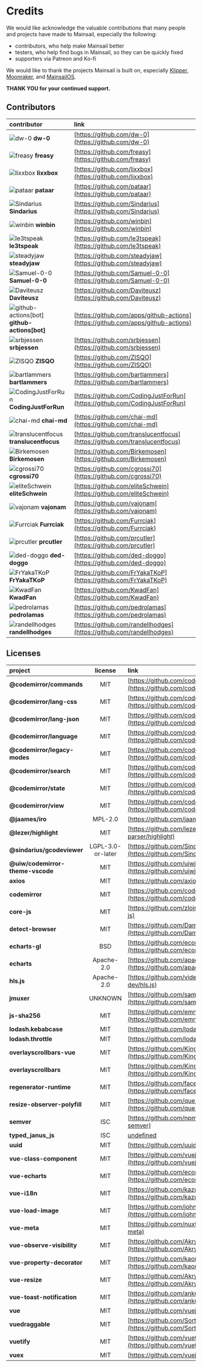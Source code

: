 # Credits

We would like acknowledge the valuable contributions that many people and projects have made to Mainsail, especially the following:

* contributors, who help make Mainsail better
* testers, who help find bugs in Mainsail, so they can be quickly fixed
* supporters via Patreon and Ko-fi

We would like to thank the projects Mainsail is built on, especially [Klipper](https://github.com/KevinOConnor/klipper), [Moonraker](https://github.com/Arksine/moonraker), and [MainsailOS](https://github.com/mainsail-crew/MainsailOS/).

**THANK YOU for your continued support.**

## Contributors

| contributor | link |
|:--------|:-----|
|<img src="https://avatars.githubusercontent.com/u/31533186?v=4" alt="dw-0" data-size="line"> **dw-0**|[https://github.com/dw-0](https://github.com/dw-0)|
|<img src="https://avatars.githubusercontent.com/u/5220632?v=4" alt="freasy" data-size="line"> **freasy**|[https://github.com/freasy](https://github.com/freasy)|
|<img src="https://avatars.githubusercontent.com/u/5130466?v=4" alt="lixxbox" data-size="line"> **lixxbox**|[https://github.com/lixxbox](https://github.com/lixxbox)|
|<img src="https://avatars.githubusercontent.com/u/3403851?v=4" alt="pataar" data-size="line"> **pataar**|[https://github.com/pataar](https://github.com/pataar)|
|<img src="https://avatars.githubusercontent.com/u/12520045?v=4" alt="Sindarius" data-size="line"> **Sindarius**|[https://github.com/Sindarius](https://github.com/Sindarius)|
|<img src="https://avatars.githubusercontent.com/u/9819264?v=4" alt="winbin" data-size="line"> **winbin**|[https://github.com/winbin](https://github.com/winbin)|
|<img src="https://avatars.githubusercontent.com/u/21110785?v=4" alt="le3tspeak" data-size="line"> **le3tspeak**|[https://github.com/le3tspeak](https://github.com/le3tspeak)|
|<img src="https://avatars.githubusercontent.com/u/36079537?v=4" alt="steadyjaw" data-size="line"> **steadyjaw**|[https://github.com/steadyjaw](https://github.com/steadyjaw)|
|<img src="https://avatars.githubusercontent.com/u/23371663?v=4" alt="Samuel-0-0" data-size="line"> **Samuel-0-0**|[https://github.com/Samuel-0-0](https://github.com/Samuel-0-0)|
|<img src="https://avatars.githubusercontent.com/u/11527277?v=4" alt="Daviteusz" data-size="line"> **Daviteusz**|[https://github.com/Daviteusz](https://github.com/Daviteusz)|
|<img src="https://avatars.githubusercontent.com/in/15368?v=4" alt="github-actions[bot]" data-size="line"> **github-actions[bot]**|[https://github.com/apps/github-actions](https://github.com/apps/github-actions)|
|<img src="https://avatars.githubusercontent.com/u/92088582?v=4" alt="srbjessen" data-size="line"> **srbjessen**|[https://github.com/srbjessen](https://github.com/srbjessen)|
|<img src="https://avatars.githubusercontent.com/u/50421769?v=4" alt="ZISQO" data-size="line"> **ZISQO**|[https://github.com/ZISQO](https://github.com/ZISQO)|
|<img src="https://avatars.githubusercontent.com/u/12411803?v=4" alt="bartlammers" data-size="line"> **bartlammers**|[https://github.com/bartlammers](https://github.com/bartlammers)|
|<img src="https://avatars.githubusercontent.com/u/71041835?v=4" alt="CodingJustForRun" data-size="line"> **CodingJustForRun**|[https://github.com/CodingJustForRun](https://github.com/CodingJustForRun)|
|<img src="https://avatars.githubusercontent.com/u/48555545?v=4" alt="chai-md" data-size="line"> **chai-md**|[https://github.com/chai-md](https://github.com/chai-md)|
|<img src="https://avatars.githubusercontent.com/u/26986716?v=4" alt="translucentfocus" data-size="line"> **translucentfocus**|[https://github.com/translucentfocus](https://github.com/translucentfocus)|
|<img src="https://avatars.githubusercontent.com/u/12812702?v=4" alt="Birkemosen" data-size="line"> **Birkemosen**|[https://github.com/Birkemosen](https://github.com/Birkemosen)|
|<img src="https://avatars.githubusercontent.com/u/88626902?v=4" alt="cgrossi70" data-size="line"> **cgrossi70**|[https://github.com/cgrossi70](https://github.com/cgrossi70)|
|<img src="https://avatars.githubusercontent.com/u/39838619?v=4" alt="eliteSchwein" data-size="line"> **eliteSchwein**|[https://github.com/eliteSchwein](https://github.com/eliteSchwein)|
|<img src="https://avatars.githubusercontent.com/u/152501?v=4" alt="vajonam" data-size="line"> **vajonam**|[https://github.com/vajonam](https://github.com/vajonam)|
|<img src="https://avatars.githubusercontent.com/u/98190291?v=4" alt="Furrciak" data-size="line"> **Furrciak**|[https://github.com/Furrciak](https://github.com/Furrciak)|
|<img src="https://avatars.githubusercontent.com/u/67276?v=4" alt="prcutler" data-size="line"> **prcutler**|[https://github.com/prcutler](https://github.com/prcutler)|
|<img src="https://avatars.githubusercontent.com/u/19880109?v=4" alt="ded-doggo" data-size="line"> **ded-doggo**|[https://github.com/ded-doggo](https://github.com/ded-doggo)|
|<img src="https://avatars.githubusercontent.com/u/10913183?v=4" alt="FrYakaTKoP" data-size="line"> **FrYakaTKoP**|[https://github.com/FrYakaTKoP](https://github.com/FrYakaTKoP)|
|<img src="https://avatars.githubusercontent.com/u/43513802?v=4" alt="KwadFan" data-size="line"> **KwadFan**|[https://github.com/KwadFan](https://github.com/KwadFan)|
|<img src="https://avatars.githubusercontent.com/u/85504?v=4" alt="pedrolamas" data-size="line"> **pedrolamas**|[https://github.com/pedrolamas](https://github.com/pedrolamas)|
|<img src="https://avatars.githubusercontent.com/u/7727467?v=4" alt="randellhodges" data-size="line"> **randellhodges**|[https://github.com/randellhodges](https://github.com/randellhodges)|


## Licenses

| project | license | link |
|:--------|:-------:|:-----|
| **@codemirror/commands** | MIT | [https://github.com/codemirror/commands](https://github.com/codemirror/commands) |
| **@codemirror/lang-css** | MIT | [https://github.com/codemirror/lang-css](https://github.com/codemirror/lang-css) |
| **@codemirror/lang-json** | MIT | [https://github.com/codemirror/lang-json](https://github.com/codemirror/lang-json) |
| **@codemirror/language** | MIT | [https://github.com/codemirror/language](https://github.com/codemirror/language) |
| **@codemirror/legacy-modes** | MIT | [https://github.com/codemirror/legacy-modes](https://github.com/codemirror/legacy-modes) |
| **@codemirror/search** | MIT | [https://github.com/codemirror/search](https://github.com/codemirror/search) |
| **@codemirror/state** | MIT | [https://github.com/codemirror/state](https://github.com/codemirror/state) |
| **@codemirror/view** | MIT | [https://github.com/codemirror/view](https://github.com/codemirror/view) |
| **@jaames/iro** | MPL-2.0 | [https://github.com/jaames/iro.js](https://github.com/jaames/iro.js) |
| **@lezer/highlight** | MIT | [https://github.com/lezer-parser/highlight](https://github.com/lezer-parser/highlight) |
| **@sindarius/gcodeviewer** | LGPL-3.0-or-later | [https://github.com/Sindarius/npm_gcodeviewer](https://github.com/Sindarius/npm_gcodeviewer) |
| **@uiw/codemirror-theme-vscode** | MIT | [https://github.com/uiwjs/react-codemirror](https://github.com/uiwjs/react-codemirror) |
| **axios** | MIT | [https://github.com/axios/axios](https://github.com/axios/axios) |
| **codemirror** | MIT | [https://github.com/codemirror/basic-setup](https://github.com/codemirror/basic-setup) |
| **core-js** | MIT | [https://github.com/zloirock/core-js](https://github.com/zloirock/core-js) |
| **detect-browser** | MIT | [https://github.com/DamonOehlman/detect-browser](https://github.com/DamonOehlman/detect-browser) |
| **echarts-gl** | BSD | [https://github.com/ecomfe/echarts-gl](https://github.com/ecomfe/echarts-gl) |
| **echarts** | Apache-2.0 | [https://github.com/apache/echarts](https://github.com/apache/echarts) |
| **hls.js** | Apache-2.0 | [https://github.com/video-dev/hls.js](https://github.com/video-dev/hls.js) |
| **jmuxer** | UNKNOWN | [https://github.com/samirkumardas/jmuxer](https://github.com/samirkumardas/jmuxer) |
| **js-sha256** | MIT | [https://github.com/emn178/js-sha256](https://github.com/emn178/js-sha256) |
| **lodash.kebabcase** | MIT | [https://github.com/lodash/lodash](https://github.com/lodash/lodash) |
| **lodash.throttle** | MIT | [https://github.com/lodash/lodash](https://github.com/lodash/lodash) |
| **overlayscrollbars-vue** | MIT | [https://github.com/KingSora/OverlayScrollbars](https://github.com/KingSora/OverlayScrollbars) |
| **overlayscrollbars** | MIT | [https://github.com/KingSora/OverlayScrollbars](https://github.com/KingSora/OverlayScrollbars) |
| **regenerator-runtime** | MIT | [https://github.com/facebook/regenerator/tree/main/packages/runtime](https://github.com/facebook/regenerator/tree/main/packages/runtime) |
| **resize-observer-polyfill** | MIT | [https://github.com/que-etc/resize-observer-polyfill](https://github.com/que-etc/resize-observer-polyfill) |
| **semver** | ISC | [https://github.com/npm/node-semver](https://github.com/npm/node-semver) |
| **typed_janus_js** | ISC | [undefined](undefined) |
| **uuid** | MIT | [https://github.com/uuidjs/uuid](https://github.com/uuidjs/uuid) |
| **vue-class-component** | MIT | [https://github.com/vuejs/vue-class-component](https://github.com/vuejs/vue-class-component) |
| **vue-echarts** | MIT | [https://github.com/ecomfe/vue-echarts](https://github.com/ecomfe/vue-echarts) |
| **vue-i18n** | MIT | [https://github.com/kazupon/vue-i18n](https://github.com/kazupon/vue-i18n) |
| **vue-load-image** | MIT | [https://github.com/john015/vue-load-image](https://github.com/john015/vue-load-image) |
| **vue-meta** | MIT | [https://github.com/nuxt/vue-meta](https://github.com/nuxt/vue-meta) |
| **vue-observe-visibility** | MIT | [https://github.com/Akryum/vue-observe-visibility](https://github.com/Akryum/vue-observe-visibility) |
| **vue-property-decorator** | MIT | [https://github.com/kaorun343/vue-property-decorator](https://github.com/kaorun343/vue-property-decorator) |
| **vue-resize** | MIT | [https://github.com/Akryum/vue-resize](https://github.com/Akryum/vue-resize) |
| **vue-toast-notification** | MIT | [https://github.com/ankurk91/vue-toast-notification](https://github.com/ankurk91/vue-toast-notification) |
| **vue** | MIT | [https://github.com/vuejs/vue](https://github.com/vuejs/vue) |
| **vuedraggable** | MIT | [https://github.com/SortableJS/Vue.Draggable](https://github.com/SortableJS/Vue.Draggable) |
| **vuetify** | MIT | [https://github.com/vuetifyjs/vuetify](https://github.com/vuetifyjs/vuetify) |
| **vuex** | MIT | [https://github.com/vuejs/vuex](https://github.com/vuejs/vuex) |
